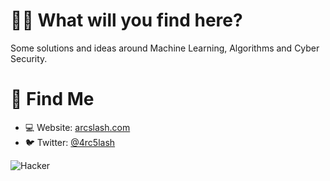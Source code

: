 # 👨‍💻 What will you find here?

Some solutions and ideas around Machine Learning, Algorithms and Cyber Security.

# 🧐 Find Me
* 💻 Website: [arcslash.com](https://arcslash.com)
* 🐦 Twitter: [@4rc5lash](https://twitter.com/isharaux)


![Hacker](https://i.giphy.com/media/YQitE4YNQNahy/giphy.webp)



